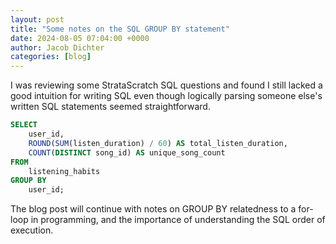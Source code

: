 ```yaml
---
layout: post
title: "Some notes on the SQL GROUP BY statement"
date: 2024-08-05 07:04:00 +0000
author: Jacob Dichter
categories: [blog]
---
```


I was reviewing some StrataScratch SQL questions and found I still lacked a good intuition for writing SQL even though logically parsing
someone else's written SQL statements seemed straightforward.

```sql
SELECT 
    user_id,
    ROUND(SUM(listen_duration) / 60) AS total_listen_duration,
    COUNT(DISTINCT song_id) AS unique_song_count
FROM 
    listening_habits
GROUP BY 
    user_id;
```

The blog post will continue with notes on GROUP BY relatedness to a for-loop in programming, and the importance of understanding the SQL
order of execution.
